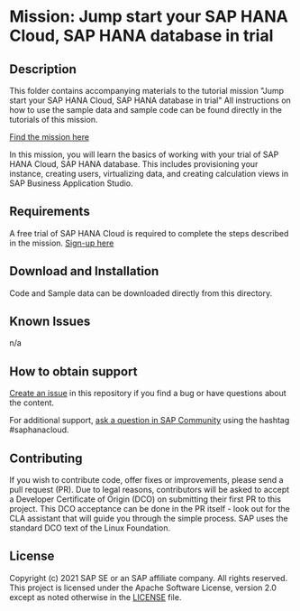 # Mission: Jump start your SAP HANA Cloud, SAP HANA database in trial

## Description

This folder contains accompanying materials to the tutorial mission "Jump start your SAP HANA Cloud, SAP HANA database in trial"
All instructions on how to use the sample data and sample code can be found directly in the tutorials of this mission.

[Find the mission here](https://developers.sap.com/mission.hana-cloud-database-get-started.html)

In this mission, you will learn the basics of working with your trial of SAP HANA Cloud, SAP HANA database. This includes provisioning your instance, creating users, virtualizing data, and creating calculation views in SAP Business Application Studio.

## Requirements 
A free trial of SAP HANA Cloud is required to complete the steps described in the mission. 
[Sign-up here](https://www.sap.com/cmp/td/sap-hana-cloud-trial.html)

## Download and Installation
Code and Sample data can be downloaded directly from this directory.

## Known Issues
n/a

## How to obtain support

[Create an issue](https://github.com/SAP-samples/<repository-name>/issues) in this repository if you find a bug or have questions about the content.
 
For additional support, [ask a question in SAP Community](https://answers.sap.com/questions/ask.html) using the hashtag #saphanacloud.

## Contributing
If you wish to contribute code, offer fixes or improvements, please send a pull request (PR). Due to legal reasons, contributors will be asked to accept a Developer Certificate of Origin (DCO) on submitting their first PR to this project. This DCO acceptance can be done in the PR itself - look out for the CLA assistant that will guide you through the simple process. SAP uses the standard DCO text of the Linux Foundation.

## License
Copyright (c) 2021 SAP SE or an SAP affiliate company. All rights reserved. This project is licensed under the Apache Software License, version 2.0 except as noted otherwise in the [LICENSE](LICENSES/Apache-2.0.txt) file.
